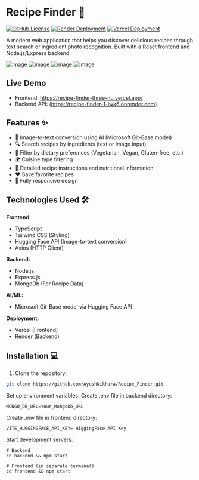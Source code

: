 # Recipe Finder 🍳

[![GitHub License](https://img.shields.io/github/license/AyushNikhara/Recipe_Finder)](https://github.com/AyushNikhara/Recipe_Finder/blob/main/LICENSE)
[![Render Deployment](https://img.shields.io/badge/Backend-Hosted%20on%20Render-46e3b7)](https://render.com)
[![Vercel Deployment](https://img.shields.io/badge/Frontend-Hosted%20on%20Vercel-000000)](https://recipe-finder-three-nu.vercel.app/)

A modern web application that helps you discover delicious recipes through text search or ingredient photo recognition. Built with a React frontend and Node.js/Express backend.

![image](https://github.com/user-attachments/assets/854992a6-6401-464c-bfd3-bef3fd19ab8f)
![image](https://github.com/user-attachments/assets/1dac1af0-b24a-4d8e-820f-cbbeb746ed76)
![image](https://github.com/user-attachments/assets/bd268d46-dc91-40a7-8c8d-f5e90f5878e4)
![image](https://github.com/user-attachments/assets/16fac5a2-bca7-4a37-95ee-361ca8b57b91)


## Live Demo
- Frontend: https://recipe-finder-three-nu.vercel.app/
- Backend API: (https://recipe-finder-1-iwk6.onrender.com)

## Features ✨
- 📸 Image-to-text conversion using AI (Microsoft Git-Base model)
- 🔍 Search recipes by ingredients (text or image input)
- 🥗 Filter by dietary preferences (Vegetarian, Vegan, Gluten-free, etc.)
- 🌍 Cuisine type filtering
- 📖 Detailed recipe instructions and nutritional information
- ❤️ Save favorite recipes
- 📱 Fully responsive design

## Technologies Used 🛠️
**Frontend:**
- TypeScript
- Tailwind CSS (Styling)
- Hugging Face API (Image-to-text conversion)
- Axios (HTTP Client)

**Backend:**
- Node.js
- Express.js
- MongoDb (For Recipe Data)

**AI/ML:**
- Microsoft Git-Base model via Hugging Face API

**Deployment:**
- Vercel (Frontend)
- Render (Backend)

## Installation 💻
1. Clone the repository:
```bash
git clone https://github.com/AyushNikhara/Recipe_Finder.git
```
Set up environment variables:
Create .env file in backend directory:
```
MONGO_DB_URL=Your_MongoDb_URL
```
Create .env file in frontend directory:
```
VITE_HUGGINGFACE_API_KEY= HiggingFace API Key
```
Start development servers:
```
# Backend
cd backend && npm start

# Frontend (in separate terminal)
cd frontend && npm start
```
